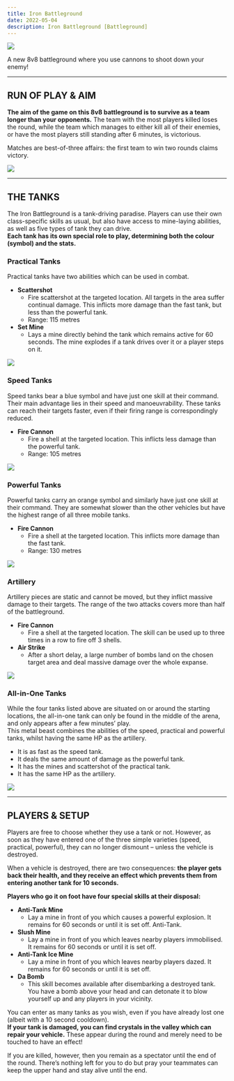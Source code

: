 ```yaml
---
title: Iron Battleground
date: 2022-05-04 
description: Iron Battleground [Battleground]        
---
```


![](https://i.imgur.com/mIyfZX0.png)

A new 8v8 battleground where you use cannons to shoot down your enemy! 

<hr/>

## RUN OF PLAY & AIM

**The aim of the game on this 8v8 battleground is to survive as a team longer than your opponents.** The team with the most players killed loses the round, while the team which manages to either kill all of their enemies, or have the most players still standing after 6 minutes, is victorious.

Matches are best-of-three affairs: the first team to win two rounds claims victory.

![](https://i.imgur.com/CDHd4P4.png)

<hr/>

## THE TANKS

The Iron Battleground is a tank-driving paradise. Players can use their own class-specific skills as usual, but also have access to mine-laying abilities, as well as five types of tank they can drive. <br>
**Each tank has its own special role to play, determining both the colour (symbol) and the stats.**

### Practical Tanks

Practical tanks have two abilities which can be used in combat.

* **Scattershot**
  * Fire scattershot at the targeted location. All targets in the area suffer continual damage. This inflicts more damage than the fast tank, but less than the powerful tank.
  * Range: 115 metres
* **Set Mine**
  * Lays a mine directly behind the tank which remains active for 60 seconds. The mine explodes if a tank drives over it or a player steps on it.

![](https://i.imgur.com/yLTIPbr.jpg)

### Speed Tanks
Speed tanks bear a blue symbol and have just one skill at their command. Their main advantage lies in their speed and manoeuvrability. These tanks can reach their targets faster, even if their firing range is correspondingly reduced.

* **Fire Cannon**
  * Fire a shell at the targeted location. This inflicts less damage than the powerful tank.
  * Range: 105 metres

![](https://i.imgur.com/xqmMig6.jpg)

### Powerful Tanks 
Powerful tanks carry an orange symbol and similarly have just one skill at their command. They are somewhat slower than the other vehicles but have the highest range of all three mobile tanks.

* **Fire Cannon**
  * Fire a shell at the targeted location. This inflicts more damage than the fast tank.
  * Range: 130 metres

![](https://i.imgur.com/GiJ2M0Q.jpg)

### Artillery

Artillery pieces are static and cannot be moved, but they inflict massive damage to their targets. The range of the two attacks covers more than half of the battleground.

* **Fire Cannon**
  * Fire a shell at the targeted location. The skill can be used up to three times in a row to fire off 3 shells.
* **Air Strike**
  * After a short delay, a large number of bombs land on the chosen target area and deal massive damage over the whole expanse.
 
![](https://i.imgur.com/T1aCaJ4.jpg)

### All-in-One Tanks

While the four tanks listed above are situated on or around the starting locations, the all-in-one tank can only be found in the middle of the arena, and only appears after a few minutes’ play. <br>
This metal beast combines the abilities of the speed, practical and powerful tanks, whilst having the same HP as the artillery.

* It is as fast as the speed tank.
* It deals the same amount of damage as the powerful tank.
* It has the mines and scattershot of the practical tank.
* It has the same HP as the artillery.

![](https://i.imgur.com/gFt84B7.jpg)

<hr/>

## PLAYERS & SETUP

Players are free to choose whether they use a tank or not. However, as soon as they have entered one of the three simple varieties (speed, practical, powerful), they can no longer dismount – unless the vehicle is destroyed.

When a vehicle is destroyed, there are two consequences: **the player gets back their health, and they receive an effect which prevents them from entering another tank for 10 seconds.**

**Players who go it on foot have four special skills at their disposal:** 

* **Anti-Tank Mine**
  * Lay a mine in front of you which causes a powerful explosion. It remains for 60 seconds or until it is set off. Anti-Tank.
* **Slush Mine**
  * Lay a mine in front of you which leaves nearby players immobilised. It remains for 60 seconds or until it is set off.
* **Anti-Tank Ice Mine**
  * Lay a mine in front of you which leaves nearby players dazed. It remains for 60 seconds or until it is set off.
* **Da Bomb**
  * This skill becomes available after disembarking a destroyed tank. You have a bomb above your head and can detonate it to blow yourself up and any players in your vicinity.

You can enter as many tanks as you wish, even if you have already lost one (albeit with a 10 second cooldown). <br>
**If your tank is damaged, you can find crystals in the valley which can repair your vehicle.** These appear during the round and merely need to be touched to have an effect!

If you are killed, however, then you remain as a spectator until the end of the round. There’s nothing left for you to do but pray your teammates can keep the upper hand and stay alive until the end.






